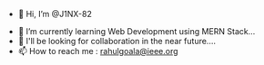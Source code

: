 - 👋 Hi, I’m @J1NX-82
<!--- 👀 I’m interested in Cybersecurity and Ethical Hacking... --->

- 🌱 I’m currently learning Web Development using MERN Stack...
- 💞️ I'll be looking for collaboration in the near future....
- 📫 How to reach me : rahulgoala@ieee.org

<!---
J1NX-82/J1NX-82 is a ✨ special ✨ repository because its `README.md` (this file) appears on your GitHub profile.
You can click the Preview link to take a look at your changes.
--->
